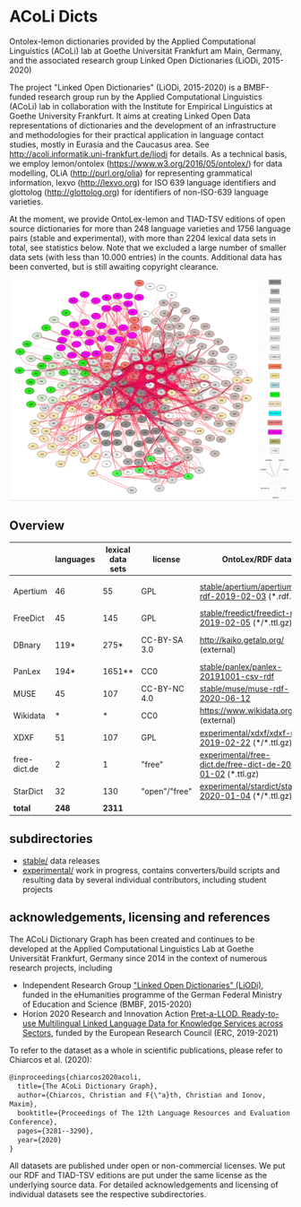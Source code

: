 
# ACoLi Dicts
Ontolex-lemon dictionaries provided by the Applied Computational Linguistics (ACoLi) lab at Goethe Universität Frankfurt am Main, Germany, and the associated research group Linked Open Dictionaries (LiODi, 2015-2020)

The project "Linked Open Dictionaries" (LiODi, 2015-2020) is a BMBF-funded research group run by the Applied Computational Linguistics (ACoLi) lab in collaboration with the Institute for Empirical Linguistics at Goethe University Frankfurt. It aims at creating Linked Open Data representations of dictionaries and the development of an infrastructure and methodologies for their practical application in language contact studies, mostly in Eurasia and the Caucasus area. See http://acoli.informatik.uni-frankfurt.de/liodi for details. As a technical basis, we employ lemon/ontolex (https://www.w3.org/2016/05/ontolex/) for data modelling, OLiA (http://purl.org/olia) for representing grammatical information, lexvo (http://lexvo.org) for ISO 639 language identifiers and glottolog (http://glottolog.org) for identifiers of non-ISO-639 language varieties.

At the moment, we provide OntoLex-lemon and TIAD-TSV editions of open source dictionaries for more than 248 language varieties and 1756 language pairs (stable and experimental), with more than 2204 lexical data sets in total, see statistics below. Note that we excluded a large number of smaller data sets (with less than 10.000 entries) in the counts.
Additional data has been converted, but is still awaiting copyright clearance.

![dictionary graph](https://raw.githubusercontent.com/acoli-repo/acoli-dicts/master/dicts-w-legend.gif "Dictionary graph, stable and experimental (dotted lines)")

## Overview
| &nbsp; | languages |  lexical data sets | license |  OntoLex/RDF data | TIAD/TSV data| comments |
|--|--|--|--|--|--|--|
|Apertium  | 46 | 55 | GPL | [stable/apertium/apertium-rdf-2019-02-03](https://github.com/acoli-repo/acoli-dicts/tree/master/stable/apertium/apertium-rdf-2019-02-03) (*.rdf.zip) | [stable/apertium/apertium-rdf-2019-02-03](https://github.com/acoli-repo/acoli-dicts/tree/master/stable/apertium/apertium-rdf-2019-02-03) (trans*tsv.gz) | modeling based on http://linguistic.linkeddata.es/apertium/, designed for machine translation |
|FreeDict | 45 | 145 | GPL |[stable/freedict/freedict-rdf-2019-02-05](https://github.com/acoli-repo/acoli-dicts/tree/master/stable/freedict/freedict-rdf-2019-02-05) (\*/*.ttl.gz) | [stable/freedict/freedict-rdf-2019-02-05](https://github.com/acoli-repo/acoli-dicts/tree/master/stable/freedict/freedict-rdf-2019-02-05) (\*/*.tsv.gz) | plain word lists, user-generated content |
|DBnary | 119* | 275* | CC-BY-SA 3.0 | http://kaiko.getalp.org/ (external) | [stable/dbnary/dbnary-tiad-2019-02-16](https://github.com/acoli-repo/acoli-dicts/tree/master/stable/dbnary/dbnary-tiad-2019-02-16)  | * counted only language pairs with 10,000+ entries, user-generated content |
|PanLex | 194*| 1651**| CC0 | [stable/panlex/panlex-20191001-csv-rdf](https://github.com/acoli-repo/acoli-dicts/tree/master/stable/panlex/panlex-20191001-csv-rdf) | [stable/panlex/biling-tsv](https://github.com/acoli-repo/acoli-dicts/tree/master/stable/panlex/biling-tsv) | * only language pairs with 10.000 entries; ** TIAD-TSV files | 
|MUSE   | 45  | 107  | CC-BY-NC 4.0 | [stable/muse/muse-rdf-2020-06-12](stable/muse/muse-rdf-2020-06-12) | [stable/muse-tsv-2020-06-12](stable/muse/muse-tsv-2020-06-12) | machine-generated, high-precision wordlist |
|Wikidata   | *  | *  | CC0 | https://www.wikidata.org (external) | [stable/wikidata/wikidata-tsv-2020-06-24](stable/wikidata/wikidata-tsv-2020-06-24) | * >400k translation pairs, > 90k language pairs, but very sparse  |
|XDXF | 51 | 107 | GPL |[experimental/xdxf/xdxf-rdf-2019-02-22](https://github.com/acoli-repo/acoli-dicts/tree/master/experimental/xdxf/xdxf-rdf-2019-02-22) (\*/\*.ttl.gz) | [experimental/xdxf/xdxf-rdf-2019-02-22](https://github.com/acoli-repo/acoli-dicts/tree/master/experimental/xdxf/xdxf-rdf-2019-02-22) (\*/\*.tsv.gz) | experimental |
|free-dict.de | 2 | 1 | "free" | [experimental/free-dict.de/free-dict-de-2020-01-02](https://github.com/acoli-repo/acoli-dicts/tree/master/experimental/free-dict.de/free-dict-de-2020-01-02) (\*.ttl.gz) | [experimental/free-dict.de/free-dict-de-2020-01-02](https://github.com/acoli-repo/acoli-dicts/tree/master/experimental/free-dict.de/free-dict-de-2020-01-02) (*.tsv.gz) | experimental (partial) |
|StarDict | 32 | 130 | "open"/"free" | [experimental/stardict/stardict-2020-01-04](https://github.com/acoli-repo/acoli-dicts/tree/master/experimental/stardict/stardict-2020-01-04) (\*/\*.ttl.gz) | [experimental/stardict/stardict-2020-01-04](https://github.com/acoli-repo/acoli-dicts/tree/master/experimental/stardict/stardict-2020-01-04) (\*/\*.tsv.gz) | experimental (partial) |
| **total** | **248** | **2311**

## subdirectories

* [stable/](stable/) data releases
* [experimental/](experimental/) work in progress, contains converters/build scripts and resulting data by several individual contributors, including student projects

## acknowledgements, licensing and references

The ACoLi Dictionary Graph has been created and continues to be developed at the Applied Computational Linguistics Lab at Goethe Universität Frankfurt, Germany since 2014 in the context of numerous research projects, including
- Independent Research Group ["Linked Open Dictionaries" (LiODi)](https://acoli-repo.github.io/liodi/), funded in the eHumanities programme of  the German Federal Ministry of Education and Science (BMBF, 2015-2020)
- Horion 2020 Research and Innovation Action [Pret-a-LLOD. Ready-to-use Multilingual Linked Language Data for Knowledge Services across Sectors](https://www.pret-a-llod.eu), funded by the European Research Council (ERC, 2019-2021)

To refer to the dataset as a whole in scientific publications, please refer to Chiarcos et al. (2020):

	@inproceedings{chiarcos2020acoli,
	  title={The ACoLi Dictionary Graph},
	  author={Chiarcos, Christian and F{\"a}th, Christian and Ionov, Maxim},
	  booktitle={Proceedings of The 12th Language Resources and Evaluation Conference},
	  pages={3281--3290},
	  year={2020}
	}
 
All datasets are published under open or non-commercial licenses. We put our RDF and TIAD-TSV editions are put under the same license as the underlying source data. For detailed acknowledgements and licensing of individual datasets see the respective subdirectories. 
